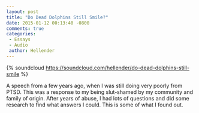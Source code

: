 ```yaml
---
layout: post
title: "Do Dead Dolphins Still Smile?"
date: 2015-01-12 00:13:40 -0800
comments: true
categories:
 - Essays
 - Audio
 author: Hellender
---
```

{% soundcloud https://soundcloud.com/hellender/do-dead-dolphins-still-smile %}

A speech from a few years ago, when I was still doing very poorly from PTSD. This was a response to my being slut-shamed by my community and family of origin. After years of abuse, I had lots of questions and did some research to find what answers I could. This is some of what I found out. 
